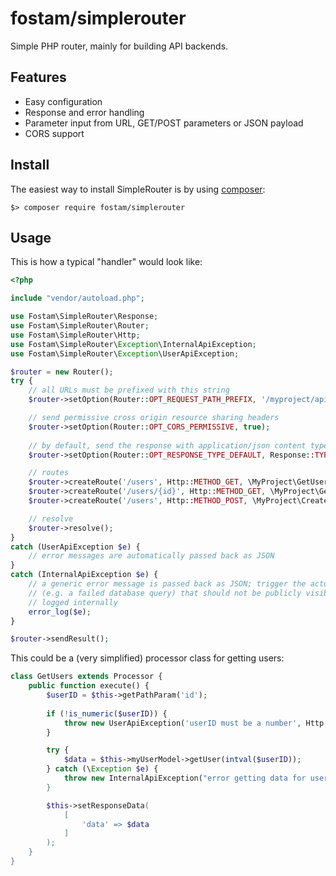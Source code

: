 # fostam/simplerouter

Simple PHP router, mainly for building API backends. 

## Features
- Easy configuration
- Response and error handling
- Parameter input from URL, GET/POST parameters or JSON payload
- CORS support

## Install
The easiest way to install SimpleRouter is by using [composer](https://getcomposer.org/): 

```
$> composer require fostam/simplerouter
```

## Usage

This is how a typical "handler" would look like:

```php
<?php

include "vendor/autoload.php";

use Fostam\SimpleRouter\Response;
use Fostam\SimpleRouter\Router;
use Fostam\SimpleRouter\Http;
use Fostam\SimpleRouter\Exception\InternalApiException;
use Fostam\SimpleRouter\Exception\UserApiException;

$router = new Router();
try {
    // all URLs must be prefixed with this string
    $router->setOption(Router::OPT_REQUEST_PATH_PREFIX, '/myproject/api');

    // send permissive cross origin resource sharing headers
    $router->setOption(Router::OPT_CORS_PERMISSIVE, true);
    
    // by default, send the response with application/json content type
    $router->setOption(Router::OPT_RESPONSE_TYPE_DEFAULT, Response::TYPE_JSON);

    // routes
    $router->createRoute('/users', Http::METHOD_GET, \MyProject\GetUsers::class);
    $router->createRoute('/users/{id}', Http::METHOD_GET, \MyProject\GetUsers::class);
    $router->createRoute('/users', Http::METHOD_POST, \MyProject\CreateUser::class);

    // resolve
    $router->resolve();
}
catch (UserApiException $e) {
    // error messages are automatically passed back as JSON
}
catch (InternalApiException $e) {
    // a generic error message is passed back as JSON; trigger the actual errors
    // (e.g. a failed database query) that should not be publicly visible, but
    // logged internally
    error_log($e);
}

$router->sendResult();
```

This could be a (very simplified) processor class for getting users:

```php
class GetUsers extends Processor {
    public function execute() {
        $userID = $this->getPathParam('id');
            
        if (!is_numeric($userID)) {
            throw new UserApiException('userID must be a number', Http::CODE_BAD_REQUEST, $e);
        }

        try {
            $data = $this->myUserModel->getUser(intval($userID));
        } catch (\Exception $e) {
            throw new InternalApiException("error getting data for user {$userID}, Http::CODE_INTERNAL_SERVER_ERROR, $e);
        }

        $this->setResponseData(
            [
                'data' => $data
            ]
        );
    }
}
```

